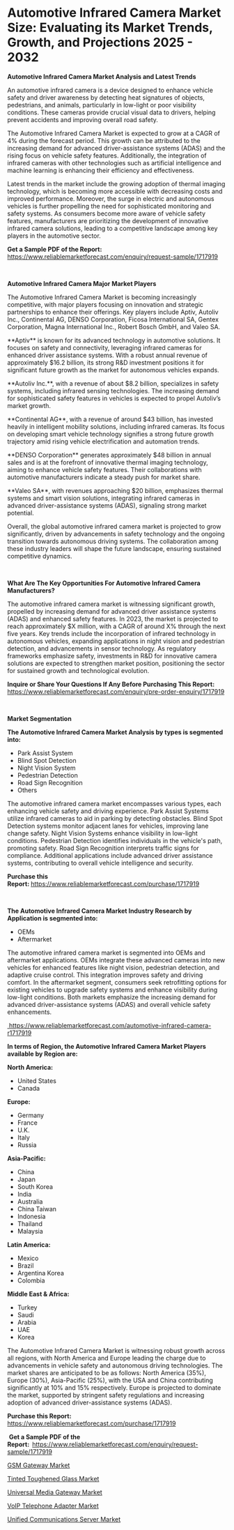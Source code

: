 <p><h1>Automotive Infrared Camera Market Size: Evaluating its Market Trends, Growth, and Projections 2025 - 2032</h1></p><p><strong>Automotive Infrared Camera Market Analysis and Latest Trends</strong></p>
<p><p>An automotive infrared camera is a device designed to enhance vehicle safety and driver awareness by detecting heat signatures of objects, pedestrians, and animals, particularly in low-light or poor visibility conditions. These cameras provide crucial visual data to drivers, helping prevent accidents and improving overall road safety.</p><p>The Automotive Infrared Camera Market is expected to grow at a CAGR of 4% during the forecast period. This growth can be attributed to the increasing demand for advanced driver-assistance systems (ADAS) and the rising focus on vehicle safety features. Additionally, the integration of infrared cameras with other technologies such as artificial intelligence and machine learning is enhancing their efficiency and effectiveness.</p><p>Latest trends in the market include the growing adoption of thermal imaging technology, which is becoming more accessible with decreasing costs and improved performance. Moreover, the surge in electric and autonomous vehicles is further propelling the need for sophisticated monitoring and safety systems. As consumers become more aware of vehicle safety features, manufacturers are prioritizing the development of innovative infrared camera solutions, leading to a competitive landscape among key players in the automotive sector.</p></p>
<p><strong>Get a Sample PDF of the Report:&nbsp;</strong> <a href="https://www.reliablemarketforecast.com/enquiry/request-sample/1717919?utm_campaign=1899&utm_medium=2&utm_source=Github&utm_content=ia&utm_term=06042025&utm_id=automotive-infrared-camera">https://www.reliablemarketforecast.com/enquiry/request-sample/1717919</a></p>
<p>&nbsp;</p>
<p><strong>Automotive Infrared Camera Major Market Players</strong></p>
<p><p>The Automotive Infrared Camera Market is becoming increasingly competitive, with major players focusing on innovation and strategic partnerships to enhance their offerings. Key players include Aptiv, Autoliv Inc., Continental AG, DENSO Corporation, Ficosa International SA, Gentex Corporation, Magna International Inc., Robert Bosch GmbH, and Valeo SA. </p><p>**Aptiv** is known for its advanced technology in automotive solutions. It focuses on safety and connectivity, leveraging infrared cameras for enhanced driver assistance systems. With a robust annual revenue of approximately $16.2 billion, its strong R&D investment positions it for significant future growth as the market for autonomous vehicles expands.</p><p>**Autoliv Inc.**, with a revenue of about $8.2 billion, specializes in safety systems, including infrared sensing technologies. The increasing demand for sophisticated safety features in vehicles is expected to propel Autoliv’s market growth.</p><p>**Continental AG**, with a revenue of around $43 billion, has invested heavily in intelligent mobility solutions, including infrared cameras. Its focus on developing smart vehicle technology signifies a strong future growth trajectory amid rising vehicle electrification and automation trends.</p><p>**DENSO Corporation** generates approximately $48 billion in annual sales and is at the forefront of innovative thermal imaging technology, aiming to enhance vehicle safety features. Their collaborations with automotive manufacturers indicate a steady push for market share.</p><p>**Valeo SA**, with revenues approaching $20 billion, emphasizes thermal systems and smart vision solutions, integrating infrared cameras in advanced driver-assistance systems (ADAS), signaling strong market potential.</p><p>Overall, the global automotive infrared camera market is projected to grow significantly, driven by advancements in safety technology and the ongoing transition towards autonomous driving systems. The collaboration among these industry leaders will shape the future landscape, ensuring sustained competitive dynamics.</p></p>
<p>&nbsp;</p>
<p><strong>What Are The Key Opportunities For Automotive Infrared Camera Manufacturers?</strong></p>
<p><p>The automotive infrared camera market is witnessing significant growth, propelled by increasing demand for advanced driver assistance systems (ADAS) and enhanced safety features. In 2023, the market is projected to reach approximately $X million, with a CAGR of around X% through the next five years. Key trends include the incorporation of infrared technology in autonomous vehicles, expanding applications in night vision and pedestrian detection, and advancements in sensor technology. As regulatory frameworks emphasize safety, investments in R&D for innovative camera solutions are expected to strengthen market position, positioning the sector for sustained growth and technological evolution.</p></p>
<p><strong>Inquire or Share Your Questions If Any Before Purchasing This Report:</strong> <a href="https://www.reliablemarketforecast.com/enquiry/pre-order-enquiry/1717919?utm_campaign=1899&utm_medium=2&utm_source=Github&utm_content=ia&utm_term=06042025&utm_id=automotive-infrared-camera">https://www.reliablemarketforecast.com/enquiry/pre-order-enquiry/1717919</a></p>
<p>&nbsp;</p>
<p><strong>Market Segmentation</strong></p>
<p><strong>The Automotive Infrared Camera Market Analysis by types is segmented into:</strong></p>
<p><ul><li>Park Assist System</li><li>Blind Spot Detection</li><li>Night Vision System</li><li>Pedestrian Detection</li><li>Road Sign Recognition</li><li>Others</li></ul></p>
<p><p>The automotive infrared camera market encompasses various types, each enhancing vehicle safety and driving experience. Park Assist Systems utilize infrared cameras to aid in parking by detecting obstacles. Blind Spot Detection systems monitor adjacent lanes for vehicles, improving lane change safety. Night Vision Systems enhance visibility in low-light conditions. Pedestrian Detection identifies individuals in the vehicle's path, promoting safety. Road Sign Recognition interprets traffic signs for compliance. Additional applications include advanced driver assistance systems, contributing to overall vehicle intelligence and security.</p></p>
<p><strong>Purchase this Report:&nbsp;</strong><a href="https://www.reliablemarketforecast.com/purchase/1717919?utm_campaign=1899&utm_medium=2&utm_source=Github&utm_content=ia&utm_term=06042025&utm_id=automotive-infrared-camera">https://www.reliablemarketforecast.com/purchase/1717919</a></p>
<p>&nbsp;</p>
<p><strong>The Automotive Infrared Camera Market Industry Research by Application is segmented into:</strong></p>
<p><ul><li>OEMs</li><li>Aftermarket</li></ul></p>
<p><p>The automotive infrared camera market is segmented into OEMs and aftermarket applications. OEMs integrate these advanced cameras into new vehicles for enhanced features like night vision, pedestrian detection, and adaptive cruise control. This integration improves safety and driving comfort. In the aftermarket segment, consumers seek retrofitting options for existing vehicles to upgrade safety systems and enhance visibility during low-light conditions. Both markets emphasize the increasing demand for advanced driver-assistance systems (ADAS) and overall vehicle safety enhancements.</p></p>
<p><a href="https://www.reliablemarketforecast.com/automotive-infrared-camera-r1717919?utm_campaign=1899&utm_medium=2&utm_source=Github&utm_content=ia&utm_term=06042025&utm_id=automotive-infrared-camera">&nbsp;https://www.reliablemarketforecast.com/automotive-infrared-camera-r1717919</a></p>
<p><strong>In terms of Region, the Automotive Infrared Camera Market Players available by Region are:</strong></p>
<p>
    <p> <strong> North America: </strong>
        <ul>
            <li>United States</li>
            <li>Canada</li>
        </ul>
        </p> 
    <p> <strong> Europe: </strong>
        <ul>
            <li>Germany</li>
            <li>France</li>
            <li>U.K.</li>
            <li>Italy</li>
            <li>Russia</li>
        </ul>
        </p> 
    <p> <strong> Asia-Pacific: </strong>
        <ul>
            <li>China</li>
            <li>Japan</li>
            <li>South Korea</li>
            <li>India</li>
            <li>Australia</li>
            <li>China Taiwan</li>
            <li>Indonesia</li>
            <li>Thailand</li>
            <li>Malaysia</li>
        </ul>
        </p> 
    <p> <strong> Latin America: </strong>
        <ul>
            <li>Mexico</li>
            <li>Brazil</li>
            <li>Argentina Korea</li>
            <li>Colombia</li>
        </ul>
        </p> 
    <p> <strong> Middle East & Africa: </strong>
        <ul>
            <li>Turkey</li>
            <li>Saudi</li>
            <li>Arabia</li>
            <li>UAE</li>
            <li>Korea</li>
        </ul>
    </p>
    </p>
<p><p>The Automotive Infrared Camera Market is witnessing robust growth across all regions, with North America and Europe leading the charge due to advancements in vehicle safety and autonomous driving technologies. The market shares are anticipated to be as follows: North America (35%), Europe (30%), Asia-Pacific (25%), with the USA and China contributing significantly at 10% and 15% respectively. Europe is projected to dominate the market, supported by stringent safety regulations and increasing adoption of advanced driver-assistance systems (ADAS).</p></p>
<p><strong>Purchase this Report: </strong><a href="https://www.reliablemarketforecast.com/purchase/1717919?utm_campaign=1899&utm_medium=2&utm_source=Github&utm_content=ia&utm_term=06042025&utm_id=automotive-infrared-camera">https://www.reliablemarketforecast.com/purchase/1717919</a></p>
<p>&nbsp;<strong>Get a Sample PDF of the Report:&nbsp;&nbsp;</strong><a href="https://www.reliablemarketforecast.com/enquiry/request-sample/1717919?utm_campaign=1899&utm_medium=2&utm_source=Github&utm_content=ia&utm_term=06042025&utm_id=automotive-infrared-camera">https://www.reliablemarketforecast.com/enquiry/request-sample/1717919</a></p>
<p><strong></strong></p>
<p><p><a href="https://github.com/ranewknaller/Market-Research-Report-List-1/blob/main/gsm-gateway-market.md?utm_campaign=1899&utm_medium=2&utm_source=Github&utm_content=ia&utm_term=06042025&utm_id=automotive-infrared-camera">GSM Gateway Market</a></p><p><a href="https://github.com/sahoolipko6f/Market-Research-Report-List-1/blob/main/tinted-toughened-glass-market.md?utm_campaign=1899&utm_medium=2&utm_source=Github&utm_content=ia&utm_term=06042025&utm_id=automotive-infrared-camera">Tinted Toughened Glass Market</a></p><p><a href="https://github.com/rogetspate12/Market-Research-Report-List-1/blob/main/universal-media-gateway-market.md?utm_campaign=1899&utm_medium=2&utm_source=Github&utm_content=ia&utm_term=06042025&utm_id=automotive-infrared-camera">Universal Media Gateway Market</a></p><p><a href="https://github.com/wraggfomath/Market-Research-Report-List-1/blob/main/voip-telephone-adapter-market.md?utm_campaign=1899&utm_medium=2&utm_source=Github&utm_content=ia&utm_term=06042025&utm_id=automotive-infrared-camera">VoIP Telephone Adapter Market</a></p><p><a href="https://github.com/alawnhvicay/Market-Research-Report-List-1/blob/main/unified-communications-server-market.md?utm_campaign=1899&utm_medium=2&utm_source=Github&utm_content=ia&utm_term=06042025&utm_id=automotive-infrared-camera">Unified Communications Server Market</a></p></p>